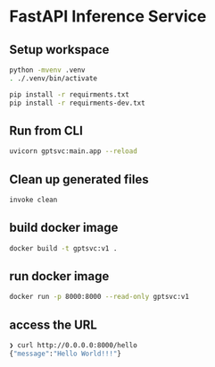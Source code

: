 # FastAPI Inference Service

## Setup workspace

```bash
python -mvenv .venv
. ./.venv/bin/activate

pip install -r requirments.txt
pip install -r requirments-dev.txt
```


## Run from CLI

```bash
uvicorn gptsvc:main.app --reload 
```

## Clean up generated files
```bash
invoke clean
```

## build docker image
```bash
docker build -t gptsvc:v1 .
```

## run docker image
```bash
docker run -p 8000:8000 --read-only gptsvc:v1
```

## access the URL
```bash
❯ curl http://0.0.0.0:8000/hello
{"message":"Hello World!!!"}
```